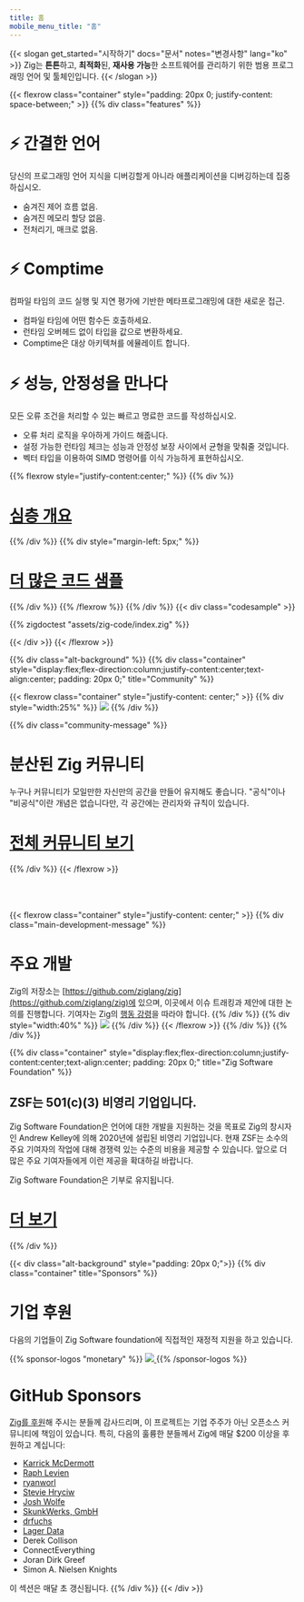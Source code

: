 ```yaml
---
title: 홈
mobile_menu_title: "홈"
---
```

{{< slogan get_started="시작하기" docs="문서" notes="변경사항" lang="ko" >}}
Zig는 **튼튼**하고, **최적화**된, **재사용 가능**한 소프트웨어를 관리하기 위한 범용 프로그래밍 언어 및 툴체인입니다.
{{< /slogan >}}

{{< flexrow class="container" style="padding: 20px 0; justify-content: space-between;" >}}
{{% div class="features" %}}

# ⚡ 간결한 언어
당신의 프로그래밍 언어 지식을 디버깅할게 아니라 애플리케이션을 디버깅하는데 집중하십시오.

- 숨겨진 제어 흐름 없음.
- 숨겨진 메모리 할당 없음.
- 전처리기, 매크로 없음.

# ⚡ Comptime
컴파일 타임의 코드 실행 및 지연 평가에 기반한 메타프로그래밍에 대한 새로운 접근.

- 컴파일 타임에 어떤 함수든 호출하세요.
- 런타임 오버헤드 없이 타입을 값으로 변환하세요.
- Comptime은 대상 아키텍쳐를 에뮬레이트 합니다.

# ⚡ 성능, 안정성을 만나다
모든 오류 조건을 처리할 수 있는 빠르고 명료한 코드를 작성하십시오.

- 오류 처리 로직을 우아하게 가이드 해줍니다.
- 설정 가능한 런타임 체크는 성능과 안정성 보장 사이에서 균형을 맞춰줄 것입니다.
- 벡터 타입을 이용하여 SIMD 명령어를 이식 가능하게 표현하십시오.

{{% flexrow style="justify-content:center;" %}}
{{% div %}}
<h1>
    <a href="learn/overview/" class="button" style="display: inline;">심층 개요</a>
</h1>
{{% /div %}}
{{% div  style="margin-left: 5px;" %}}
<h1>
    <a href="learn/samples/" class="button" style="display: inline;">더 많은 코드 샘플</a>
</h1>
{{% /div %}}
{{% /flexrow %}}
{{% /div %}}
{{< div class="codesample" >}}

{{% zigdoctest "assets/zig-code/index.zig" %}}

{{< /div >}}
{{< /flexrow >}}


{{% div class="alt-background" %}}
{{% div class="container"  style="display:flex;flex-direction:column;justify-content:center;text-align:center; padding: 20px 0;" title="Community" %}}

{{< flexrow class="container" style="justify-content: center;" >}}
{{% div style="width:25%" %}}
<img src="/ziggy.svg" style="max-height: 200px">
{{% /div %}}

{{% div class="community-message" %}}
# 분산된 Zig 커뮤니티
누구나 커뮤니티가 모일만한 자신만의 공간을 만들어 유지해도 좋습니다.
"공식"이나 "비공식"이란 개념은 없습니다만, 각 공간에는 관리자와 규칙이 있습니다.

<div style="">
<h1>
	<a href="https://github.com/ziglang/zig/wiki/Community" class="button" style="display: inline;">전체 커뮤니티 보기</a>
</h1>
</div>
{{% /div %}}
{{< /flexrow >}}
<div style="height: 50px;"></div>

{{< flexrow class="container" style="justify-content: center;" >}}
{{% div class="main-development-message" %}}
# 주요 개발
Zig의 저장소는 [https://github.com/ziglang/zig](https://github.com/ziglang/zig)에 있으며, 이곳에서 이슈 트래킹과 제안에 대한 논의를 진행합니다.
기여자는 Zig의 [행동 강령](https://github.com/ziglang/zig/blob/master/CODE_OF_CONDUCT.md)을 따라야 합니다.
{{% /div %}}
{{% div style="width:40%" %}}
<img src="/zero.svg" style="max-height: 200px">
{{% /div %}}
{{< /flexrow >}}
{{% /div %}}
{{% /div %}}


{{% div class="container" style="display:flex;flex-direction:column;justify-content:center;text-align:center; padding: 20px 0;" title="Zig Software Foundation" %}}
## ZSF는 501(c)(3) 비영리 기업입니다.

Zig Software Foundation은 언어에 대한 개발을 지원하는 것을 목표로 Zig의 창시자인 Andrew Kelley에 의해 2020년에 설립된 비영리 기업입니다. 현재 ZSF는 소수의 주요 기여자의 작업에 대해 경쟁력 있는 수준의 비용을 제공할 수 있습니다. 앞으로 더 많은 주요 기여자들에게 이런 제공을 확대하길 바랍니다.

Zig Software Foundation은 기부로 유지됩니다.

<h1>
	<a href="zsf/" class="button" style="display:inline;">더 보기</a>
</h1>
{{% /div %}}


{{< div class="alt-background" style="padding: 20px 0;">}}
{{% div class="container" title="Sponsors" %}}
# 기업 후원
다음의 기업들이 Zig Software foundation에 직접적인 재정적 지원을 하고 있습니다.

{{% sponsor-logos "monetary" %}}
 <a href="https://pex.com" rel="noopener nofollow" target="_blank"><picture>
   <picture>
     <source srcset="/pex-white.svg" media="(prefers-color-scheme: dark)">
     <img src="/pex-dark.svg">
   </picture>
 </a>
{{% /sponsor-logos %}}

# GitHub Sponsors
[Zig를 후원](zsf/)해 주시는 분들께 감사드리며, 이 프로젝트는 기업 주주가 아닌 오픈소스 커뮤니티에 책임이 있습니다. 특히, 다음의 훌륭한 분들께서 Zig에 매달 $200 이상을 후원하고 계십니다:

- [Karrick McDermott](https://github.com/karrick)
- [Raph Levien](https://raphlinus.github.io/)
- [ryanworl](https://github.com/ryanworl)
- [Stevie Hryciw](https://www.hryx.net/)
- [Josh Wolfe](https://github.com/thejoshwolfe)
- [SkunkWerks, GmbH](https://skunkwerks.at/)
- [drfuchs](https://github.com/drfuchs)
- [Lager Data](https://www.lagerdata.com)
- Derek Collison
- ConnectEverything
- Joran Dirk Greef
- Simon A. Nielsen Knights

이 섹션은 매달 초 갱신됩니다.
{{% /div %}}
{{< /div >}}
























